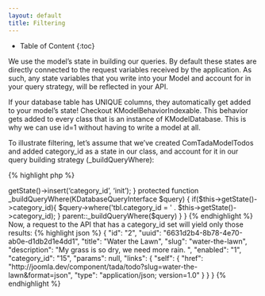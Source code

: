 ```yaml
---
layout: default
title: Filtering
---
```


* Table of Content
{:toc}

We use the model’s state in building our queries. By default these states are directly connected to the request variables received by the application. As such, any state variables that you write into your Model and account for in your query strategy, will be reflected in your API.

If your database table has UNIQUE columns, they automatically get added to your model’s state!
Checkout KModelBehaviorIndexable. This behavior gets added to every class that is an instance of KModelDatabase.
This is why we can use id=1 without having to write a model at all.

To illustrate filtering, let’s assume that we’ve created ComTadaModelTodos and added category_id as a state in our class, and account for it in our query building strategy (_buildQueryWhere):

{% highlight php %}
<?php
class ComTadaModelTodos extends KModelDatabase
{
    public function __construct(KObjectConfig $config)
    {
        parent::__construct($config);
        $this->getState()->insert(‘category_id’, ‘init’);
    }
    protected function _buildQueryWhere(KDatabaseQueryInterface $query)
    {
        if($this->getState()->category_id){
            $query->where('tbl.category_id = ' . $this->getState()->category_id);
        }
        parent::_buildQueryWhere($query)
    }
}
{% endhighlight %}

Now, a request to the API that has a category_id set will yield only those results:

{% highlight json %}
{
    "id": "2",
    "uuid": "6631d2b4-8b78-4e70-ab0e-d1db2d1e4dd1",
    "title": "Water the Lawn",
    "slug": "water-the-lawn",
    "description": "My grass is so dry, we need more rain. ",
    "enabled": "1",
    "category_id": "15",
    "params": null,
    "links":
    {
        "self":
        {
            "href": "http://joomla.dev/component/tada/todo?slug=water-the-lawn&format=json",
            "type": "application/json; version=1.0"
        }
    }
}
{% endhighlight %}